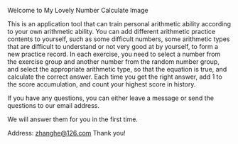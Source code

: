 Welcome to My Lovely Number Calculate
Image

This is an application tool that can train personal arithmetic ability according to your own arithmetic ability. You can add different arithmetic practice contents to yourself, such as some difficult numbers, some arithmetic types that are difficult to understand or not very good at by yourself, to form a new practice record. In each exercise, you need to select a number from the exercise group and another number from the random number group, and select the appropriate arithmetic type, so that the equation is true, and calculate the correct answer. Each time you get the right answer, add 1 to the score accumulation, and count your highest score in history.

If you have any questions, you can either leave a message or send the questions to our email address.

We will answer them for you in the first time.

Address: zhanghe@126.com
Thank you!
